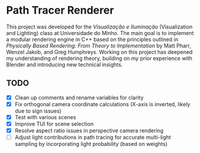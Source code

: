 # Path Tracer Renderer 

This project was developed for the *Visualização e Iluminação* (Visualization and Lighting) class at Universidade do Minho. The main goal is to implement a modular rendering engine in C++ based on the principles outlined in *Physically Based Rendering: From Theory to Implementation* by Matt Pharr, Wenzel Jakob, and Greg Humphreys. Working on this project has deepened my understanding of rendering theory, building on my prior experience with Blender and introducing new technical insights.

## TODO
- [x] Clean up comments and rename variables for clarity
- [x] Fix orthogonal camera coordinate calculations (X-axis is inverted, likely due to sign issues)
- [x] Test with various scenes
- [x] Improve TUI for scene selection
- [x] Resolve aspect ratio issues in perspective camera rendering
- [ ] Adjust light contributions in path tracing for accurate multi-light sampling by incorporating light probability (based on weights)
